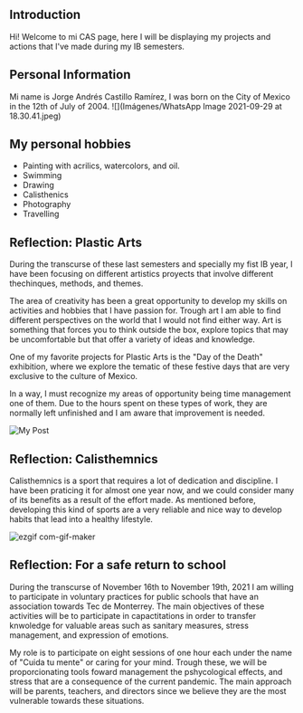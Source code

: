 ## Introduction

Hi! Welcome to mi CAS page, here I will be displaying my projects and
actions that I've made during my IB semesters.

## Personal Information

Mi name is Jorge Andrés Castillo Ramírez, I was born on the City of 
Mexico in the 12th of July of 2004. 
![](Imágenes/WhatsApp Image 2021-09-29 at 18.30.41.jpeg)

## My personal hobbies 
- Painting with acrilics, watercolors, and oil.
- Swimming
- Drawing
- Calisthenics
- Photography
- Travelling

## Reflection: Plastic Arts

During the transcurse of these last semesters and specially my fist IB year, I have
been focusing on different artistics proyects that involve different thechinques, methods,
and themes.

The area of creativity has been a great opportunity to develop my skills on activities and 
hobbies that I have passion for. Trough art I am able to find different perspectives on the
world that I would not find either way. Art is something that forces you to think outside the
box, explore topics that may be uncomfortable but that offer a variety of ideas and knowledge.

One of my favorite projects for Plastic Arts is the "Day of the Death" exhibition, where we
explore the tematic of these festive days that are very exclusive to the culture of Mexico.

In a way, I must recognize my areas of opportunity being time management one of them. Due to the
hours spent on these types of work, they are normally left unfinished and I am aware that 
improvement is needed.

![My Post](https://user-images.githubusercontent.com/91473782/139491031-6596d5eb-f6cc-4c99-8973-1a1e4a3943fb.png)


## Reflection: Calisthemnics

Calisthemnics is a sport that requires a lot of dedication and discipline. I have been praticing 
it for almost one year now, and we could consider many of its benefits as a result of the effort
made. As mentioned before, developing this kind of sports are a very reliable and nice way to
develop habits that lead into a healthy lifestyle.

![ezgif com-gif-maker](https://user-images.githubusercontent.com/91473782/139490480-50c3aea6-5e4e-4ba2-abe8-d6e5f059f2cc.gif)

## Reflection: For a safe return to school

During the transcurse of November 16th to November 19th, 2021 I am willing to participate in voluntary practices for public 
schools that have an association towards Tec de Monterrey. The main objectives of these activities will be to participate in 
capactitations in order to transfer knwoledge for valuable areas such as sanitary measures, stress management, and expression 
of emotions.

My role is to participate on eight sessions of one hour each under the name of "Cuida tu mente" or caring for your mind. Trough
these, we will be proporcionating tools foward management the pshycological effects, and stress that are a consequence of the 
current pandemic. The main approach will be parents, teachers, and directors since we believe they are the most vulnerable towards
these situations.




